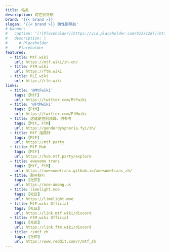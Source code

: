 ```yaml
---
title: 站点
description: 跨性别导航
brand: '{{< brand >}}'
slogan: '{{< brand >}} 跨性别导航'
# banner:
#   caption: '[![Placeholder](https://via.placeholder.com/512x128)](https://example.com)'
#   description: |
#     # Placeholder
#     Placeholder
featured:
  - title: MtF.wiki
    url: https://mtf.wiki/zh-cn/
  - title: FtM.wiki
    url: https://ftm.wiki
  - title: RLE.wiki
    url: https://rle.wiki
links:
  - title: '@MtFwiki'
    tags: [MtF]
    url: https://twitter.com/MtFwiki
  - title: '@FtMwiki'
    tags: [FtM]
    url: https://twitter.com/FtMwiki
  - title: 这就是性别烦躁，供参考
    tags: [MtF, FtM]
    url: https://genderdysphoria.fyi/zh/
  - title: MtF 指南针
    tags: [MtF]
    url: https://mtf.party
  - title: MtF Hub
    tags: [MtF]
    url: https://hub.mtf.party/explore
  - title: awesome trans
    tags: [MtF, FtM]
    url: https://awesometrans.github.io/awesometrans_zh/
  - title: 那些秋叶
    tags: [社区]
    url: https://one-among.us
  - title: limelight.moe
    tags: [社区]
    url: https://limelight.moe
  - title: MtF.wiki Official
    tags: [社区]
    url: https://link.mtf.wiki/discord
  - title: FtM.wiki Official
    tags: [社区]
    url: https://link.ftm.wiki/discord
  - title: r/mtf_zh
    tags: [社区]
    url: https://www.reddit.com/r/mtf_zh
---
```

